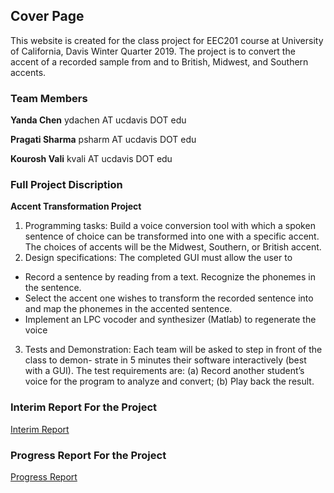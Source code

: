 ## Cover Page

This website is created for the class project for EEC201 course at University of California, Davis Winter Quarter 2019.
The project is to convert the accent of a recorded sample from and to British, Midwest, and Southern accents.

### Team Members

**Yanda Chen**    ydachen AT ucdavis DOT edu

**Pragati Sharma**   psharm AT ucdavis DOT edu

**Kourosh Vali**    kvali AT ucdavis DOT edu


### Full Project Discription

**Accent Transformation Project**

1. Programming tasks: Build a voice conversion tool with which a spoken sentence of choice can be transformed into one with a specific accent. The choices of accents will be the Midwest, Southern, or British accent.
2. Design specifications: The completed GUI must allow the user to
- Record a sentence by reading from a text. Recognize the phonemes in the sentence.
- Select the accent one wishes to transform the recorded sentence into and map the phonemes in the accented sentence.
- Implement an LPC vocoder and synthesizer (Matlab) to regenerate the voice
3. Tests and Demonstration: Each team will be asked to step in front of the class to demon-
strate in 5 minutes their software interactively (best with a GUI). The test requirements are: (a) Record another student’s voice for the program to analyze and convert;
(b) Play back the result.


### Interim Report For the Project
 [Interim Report](https://drive.google.com/a/ucdavis.edu/file/d/1OMTNNZXeoRcWTCbvuNp-fFdiQnPDG6ox/view?usp=sharing)


### Progress Report For the Project
 [Progress Report](https://drive.google.com/a/ucdavis.edu/file/d/1OMTNNZXeoRcWTCbvuNp-fFdiQnPDG6ox/view?usp=sharing)

